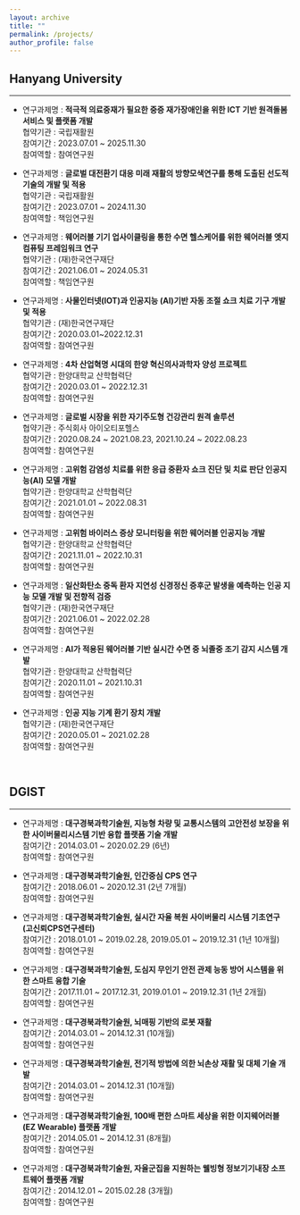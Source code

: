 ```yaml
---
layout: archive
title: ""
permalink: /projects/
author_profile: false
---
```




## Hanyang University
***
* 연구과제명 : **적극적 의료중재가 필요한 중증 재가장애인을 위한 ICT 기반 원격돌봄 서비스 및 플랫폼 개발**<br>
협약기관 : 국립재활원 <br>
참여기간 : 2023.07.01 ~ 2025.11.30 <br>
참여역할 : 참여연구원

* 연구과제명 : **글로벌 대전환기 대응 미래 재활의 방향모색연구를 통해 도출된 선도적 기술의 개발 및 적용**<br>
협약기관 : 국립재활원 <br>
참여기간 : 2023.07.01 ~ 2024.11.30 <br>
참여역할 : 책임연구원

* 연구과제명 : **웨어러블 기기 업사이클링을 통한 수면 헬스케어를 위한 웨어러블 엣지 컴퓨팅 프레임워크 연구**<br>
협약기관 : (재)한국연구재단 <br>
참여기간 : 2021.06.01 ~ 2024.05.31 <br>
참여역할 : 책임연구원

* 연구과제명 : **사물인터넷(IOT)과 인공지능 (AI)기반 자동 조절 쇼크 치료 기구 개발 및 적용**<br>
협약기관 : (재)한국연구재단 <br>
참여기간 : 2020.03.01~2022.12.31 <br>
참여역할 : 참여연구원

* 연구과제명 : **4차 산업혁명 시대의 한양 혁신의사과학자 양성 프로젝트**<br>
협약기관 : 한양대학교 산학협력단 <br>
참여기간 : 2020.03.01 ~ 2022.12.31  <br>
참여역할 : 참여연구원

* 연구과제명 : **글로벌 시장을 위한 자기주도형 건강관리 원격 솔루션**<br>
협약기관 : 주식회사 아이오티포헬스 <br>
참여기간 : 2020.08.24 ~ 2021.08.23, 2021.10.24 ~ 2022.08.23 <br>
참여역할 : 참여연구원

* 연구과제명 : **고위험 감염성 치료를 위한 응급 중환자 쇼크 진단 및 치료 판단 인공지능(AI) 모델 개발**<br>
협약기관 : 한양대학교 산학협력단 <br>
참여기간 : 2021.01.01 ~ 2022.08.31 <br>
참여역할 : 참여연구원

* 연구과제명 : **고위험 바이러스 증상 모니터링을 위한 웨어러블 인공지능 개발**<br>
협약기관 : 한양대학교 산학협력단 <br>
참여기간 : 2021.11.01 ~ 2022.10.31 <br>
참여역할 : 참여연구원

* 연구과제명 : **일산화탄소 중독 환자 지연성 신경정신 증후군 발생을 예측하는 인공 지능 모델 개발 및 전향적 검증**<br>
협약기관 : (재)한국연구재단 <br>
참여기간 : 2021.06.01 ~ 2022.02.28 <br>
참여역할 : 참여연구원

* 연구과제명 : **AI가 적용된 웨어러블 기반 실시간 수면 중 뇌졸중 조기 감지 시스템 개발**<br>
협약기관 : 한양대학교 산학협력단 <br>
참여기간 : 2020.11.01 ~ 2021.10.31 <br>
참여역할 : 참여연구원

* 연구과제명 : **인공 지능 기계 환기 장치 개발**<br>
협약기관 : (재)한국연구재단 <br>
참여기간 : 2020.05.01 ~ 2021.02.28 <br>
참여역할 : 참여연구원


&nbsp;


## DGIST
***

* 연구과제명 : **대구경북과학기술원, 지능형 차량 및 교통시스템의 고안전성 보장을 위한 사이버물리시스템 기반 융합 플랫폼 기술 개발**<br>
참여기간 : 2014.03.01 ~ 2020.02.29 (6년) <br>
참여역할 : 참여연구원

* 연구과제명 : **대구경북과학기술원, 인간중심 CPS 연구**<br>
참여기간 : 2018.06.01 ~ 2020.12.31 (2년 7개월) <br>
참여역할 : 참여연구원

* 연구과제명 : **대구경북과학기술원, 실시간 자율 복원 사이버물리 시스템 기초연구 (고신뢰CPS연구센터)**<br>
참여기간 : 2018.01.01 ~ 2019.02.28, 2019.05.01 ~ 2019.12.31 (1년 10개월) <br>
참여역할 : 참여연구원

* 연구과제명 : **대구경북과학기술원, 도심지 무인기 안전 관제 능동 방어 시스템을 위한 스마트 융합 기술**<br>
참여기간 : 2017.11.01 ~ 2017.12.31, 2019.01.01 ~ 2019.12.31 (1년 2개월) <br>
참여역할 : 참여연구원

* 연구과제명 : **대구경북과학기술원, 뇌매핑 기반의 로봇 재활**<br>
참여기간 : 2014.03.01 ~ 2014.12.31 (10개월) <br>
참여역할 : 참여연구원

* 연구과제명 : **대구경북과학기술원, 전기적 방법에 의한 뇌손상 재활 및 대체 기술 개발**<br>
참여기간 : 2014.03.01 ~ 2014.12.31 (10개월) <br>
참여역할 : 참여연구원

* 연구과제명 : **대구경북과학기술원, 100배 편한 스마트 세상을 위한 이지웨어러블(EZ Wearable) 플랫폼 개발**<br>
참여기간 : 2014.05.01 ~ 2014.12.31 (8개월) <br>
참여역할 : 참여연구원

* 연구과제명 : **대구경북과학기술원, 자율군집을 지원하는 웰빙형 정보기기내장 소프트웨어 플랫폼 개발**<br>
참여기간 : 2014.12.01 ~ 2015.02.28 (3개월) <br>
참여역할 : 참여연구원
